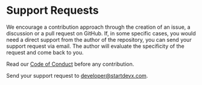 # Support Requests

We encourage a contribution approach through the creation of an issue, a discussion or a pull request on GitHub. If, in some specific cases, you would need a direct support from the author of the repository, you can send your support request via email. The author will evaluate the specificity of the request and come back to you. 

Read our [Code of Conduct](./CODE_OF_CONDUCT.md) before any contribution.


Send your support request to developer@startdevx.com.
